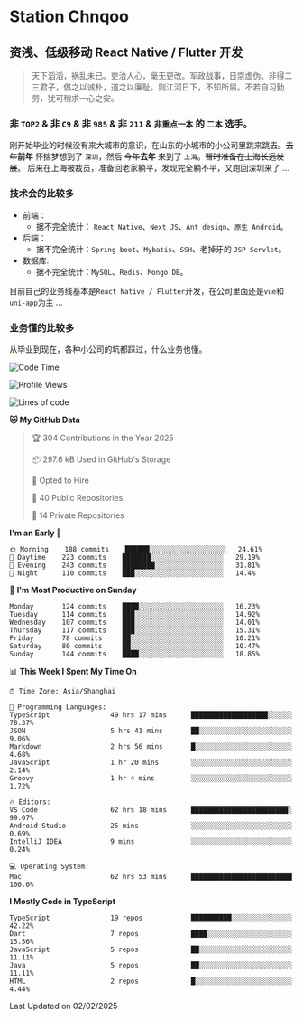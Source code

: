 # Station Chnqoo

## 资浅、低级移动 React Native / Flutter 开发

> 天下滔滔，祸乱未已。吏治人心，毫无更改。军政战事，日崇虚伪。非得二三君子，倡之以诚朴，道之以廉耻。则江河日下，不知所届。不若自习勤劳，犹可稍求一心之安。

### 非 `TOP2` & 非 `C9` & 非 `985` & 非 `211` & `非重点一本` 的 `二本` 选手。

刚开始毕业的时候没有来大城市的意识，在山东的小城市的小公司里跳来跳去。~~去年~~**前年** 怀揣梦想到了 `深圳`，然后 ~~今年~~**去年** 来到了 `上海`。~~暂时准备在上海长远发展~~。
后来在上海被裁员，准备回老家躺平，发现完全躺不平，又跑回深圳来了 ...

### 技术会的比较多

- 前端：
  - 据不完全统计： `React Native`、`Next JS`、`Ant design`、`原生 Android`。
- 后端：
  - 据不完全统计：`Spring boot`、`Mybatis`、`SSH`、老掉牙的 `JSP Servlet`。
- 数据库:
  - 据不完全统计：`MySQL`、`Redis`、`Mongo DB`。

目前自己的业务线基本是`React Native / Flutter`开发，在公司里面还是`vue`和`uni-app`为主 ...

### 业务懂的比较多

从毕业到现在，各种小公司的坑都踩过，什么业务也懂。

<!--START_SECTION:waka-->
![Code Time](http://img.shields.io/badge/Code%20Time-7%2C413%20hrs%2010%20mins-blue)

![Profile Views](http://img.shields.io/badge/Profile%20Views-0-blue)

![Lines of code](https://img.shields.io/badge/From%20Hello%20World%20I%27ve%20Written-494%20Thousand%20lines%20of%20code-blue)

**🐱 My GitHub Data** 

> 🏆 304 Contributions in the Year 2025
 > 
> 📦 297.6 kB Used in GitHub's Storage 
 > 
> 💼 Opted to Hire
 > 
> 📜 40 Public Repositories 
 > 
> 🔑 14 Private Repositories  
 > 
**I'm an Early 🐤** 

```text
🌞 Morning    188 commits    ██████░░░░░░░░░░░░░░░░░░░   24.61% 
🌆 Daytime    223 commits    ███████░░░░░░░░░░░░░░░░░░   29.19% 
🌃 Evening    243 commits    ████████░░░░░░░░░░░░░░░░░   31.81% 
🌙 Night      110 commits    ███░░░░░░░░░░░░░░░░░░░░░░   14.4%

```
📅 **I'm Most Productive on Sunday** 

```text
Monday       124 commits    ████░░░░░░░░░░░░░░░░░░░░░   16.23% 
Tuesday      114 commits    ███░░░░░░░░░░░░░░░░░░░░░░   14.92% 
Wednesday    107 commits    ███░░░░░░░░░░░░░░░░░░░░░░   14.01% 
Thursday     117 commits    ███░░░░░░░░░░░░░░░░░░░░░░   15.31% 
Friday       78 commits     ██░░░░░░░░░░░░░░░░░░░░░░░   10.21% 
Saturday     80 commits     ██░░░░░░░░░░░░░░░░░░░░░░░   10.47% 
Sunday       144 commits    ████░░░░░░░░░░░░░░░░░░░░░   18.85%

```


📊 **This Week I Spent My Time On** 

```text
⌚︎ Time Zone: Asia/Shanghai

💬 Programming Languages: 
TypeScript               49 hrs 17 mins      ███████████████████░░░░░░   78.37% 
JSON                     5 hrs 41 mins       ██░░░░░░░░░░░░░░░░░░░░░░░   9.06% 
Markdown                 2 hrs 56 mins       █░░░░░░░░░░░░░░░░░░░░░░░░   4.68% 
JavaScript               1 hr 20 mins        ░░░░░░░░░░░░░░░░░░░░░░░░░   2.14% 
Groovy                   1 hr 4 mins         ░░░░░░░░░░░░░░░░░░░░░░░░░   1.72%

🔥 Editors: 
VS Code                  62 hrs 18 mins      ████████████████████████░   99.07% 
Android Studio           25 mins             ░░░░░░░░░░░░░░░░░░░░░░░░░   0.69% 
IntelliJ IDEA            9 mins              ░░░░░░░░░░░░░░░░░░░░░░░░░   0.24%

💻 Operating System: 
Mac                      62 hrs 53 mins      █████████████████████████   100.0%

```

**I Mostly Code in TypeScript** 

```text
TypeScript               19 repos            ██████████░░░░░░░░░░░░░░░   42.22% 
Dart                     7 repos             ████░░░░░░░░░░░░░░░░░░░░░   15.56% 
JavaScript               5 repos             ██░░░░░░░░░░░░░░░░░░░░░░░   11.11% 
Java                     5 repos             ██░░░░░░░░░░░░░░░░░░░░░░░   11.11% 
HTML                     2 repos             █░░░░░░░░░░░░░░░░░░░░░░░░   4.44%

```



 Last Updated on 02/02/2025
<!--END_SECTION:waka-->

<!---
ChenqiaoStation/ChenqiaoStation is a ✨ special ✨ repository because its `README.md` (this file) appears on your GitHub profile.
You can click the Preview link to take a look at your changes.
--->
